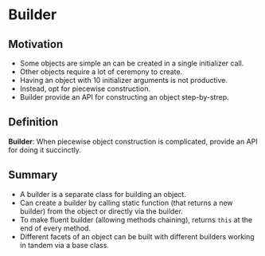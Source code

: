 # Builder

## Motivation
- Some objects are simple an can be created in a single initializer call.
- Other objects require a lot of ceremony to create.
- Having an object with 10 initializer arguments is not productive.
- Instead, opt for piecewise construction.
- Builder provide an API for constructing an object step-by-strep.

## Definition
**Builder**: When piecewise object construction is complicated, provide an API for doing it succinctly. 

## Summary
- A builder is a separate class for building an object.
- Can create a builder by calling static function (that returns a new builder) from the object or directly via the builder.
- To make fluent builder (allowing methods chaining), returns `this` at the end of every method.
- Different facets of an object can be built with different builders working in tandem via a base class.
